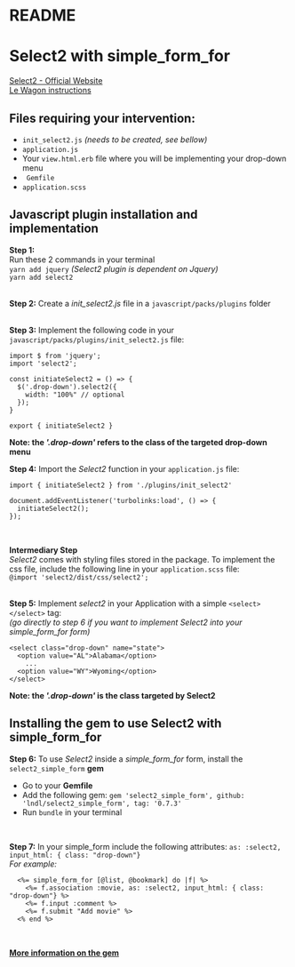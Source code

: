 # README

# Select2 with simple_form_for
[Select2 - Official Website](https://select2.org/)<br>
[Le Wagon instructions](https://kitt.lewagon.com/knowledge/tutorials/select2) <br>

## Files requiring your intervention:
- ``` init_select2.js ``` *(needs to be created, see bellow)*
- ``` application.js ```
- Your ```view.html.erb``` file where you will be implementing your drop-down menu
- ``` Gemfile```
- ```application.scss```

## Javascript plugin installation and implementation

**Step 1:** <br>
Run these 2 commands in your terminal <br>
```yarn add jquery``` *(Select2 plugin is dependent on Jquery)*<br>
```yarn add select2```<br>
<br>

**Step 2:** Create a *init_select2.js* file in a ```javascript/packs/plugins``` folder <br>
<br>

**Step 3:** Implement the following code in your ```javascript/packs/plugins/init_select2.js``` file: <br>
```
import $ from 'jquery';
import 'select2';

const initiateSelect2 = () => {
  $('.drop-down').select2({
    width: "100%" // optional
  });
}

export { initiateSelect2 }
```
**Note: the _'.drop-down'_ refers to the class of the targeted drop-down menu**
<br>

**Step 4:** Import the *Select2* function in your ```application.js``` file: <br>
```
import { initiateSelect2 } from './plugins/init_select2'

document.addEventListener('turbolinks:load', () => {
  initiateSelect2();
});
```
<br>

**Intermediary Step** <br>
*Select2* comes with styling files stored in the package. To implement the css file, include the following line in your ``` application.scss ``` file: <br>
``` @import 'select2/dist/css/select2'; ```
<br><br>

**Step 5:**
Implement *select2* in your Application with a simple ```<select> </select>``` tag: <br>
*(go directly to step 6 if you want to implement Select2 into your simple_form_for form)*<br>
```
<select class="drop-down" name="state">
  <option value="AL">Alabama</option>
    ...
  <option value="WY">Wyoming</option>
</select>
```
**Note: the _'.drop-down'_ is the class targeted by Select2**
<br>
## Installing the gem to use Select2 with simple_form_for

**Step 6:**
To use *Select2* inside a *simple_form_for* form, install the ``` select2_simple_form ``` **gem** <br>
- Go to your **Gemfile**
- Add the following gem: ```gem 'select2_simple_form', github: 'lndl/select2_simple_form', tag: '0.7.3' ```
- Run ```bundle``` in your terminal
<br>

**Step 7:**
In your simple_form include the following attributes: ```as: :select2, input_html: { class: "drop-down"}``` <br>
*For example:* <br>
```
  <%= simple_form_for [@list, @bookmark] do |f| %>
    <%= f.association :movie, as: :select2, input_html: { class: "drop-down"} %>
    <%= f.input :comment %>
    <%= f.submit "Add movie" %>
  <% end %>
```
<br>

**[More information on the gem](https://github.com/lndl/select2_simple_form)**
